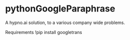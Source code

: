 # pythonGoogleParaphrase
A hypno.ai solution, to a various company wide problems.

Requirements
!pip install googletrans
